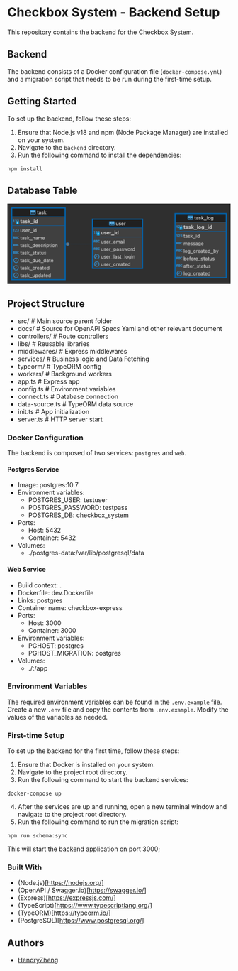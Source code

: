 # Checkbox System - Backend Setup

This repository contains the backend for the Checkbox System.

## Backend

The backend consists of a Docker configuration file (`docker-compose.yml`) and a migration script that needs to be run during the first-time setup.

## Getting Started

To set up the backend, follow these steps:

1. Ensure that Node.js v18 and npm (Node Package Manager) are installed on your system.
2. Navigate to the `backend` directory.
3. Run the following command to install the dependencies:

```shell
npm install
```

## Database Table
![Database Schme](./docs/checkbox_task_erd.png)

## Project Structure 
- src/ # Main source parent folder
- docs/ # Source for OpenAPI Specs Yaml and other relevant document
- controllers/ # Route controllers 
- libs/ # Reusable libraries
- middlewares/ # Express middlewares
- services/ # Business logic and Data Fetching
- typeorm/ # TypeORM config
- workers/ # Background workers
- app.ts # Express app
- config.ts # Environment variables 
- connect.ts # Database connection
- data-source.ts # TypeORM data source
- init.ts # App initialization
- server.ts # HTTP server start

### Docker Configuration

The backend is composed of two services: `postgres` and `web`.

#### Postgres Service

- Image: postgres:10.7
- Environment variables:
  - POSTGRES_USER: testuser
  - POSTGRES_PASSWORD: testpass
  - POSTGRES_DB: checkbox_system
- Ports:
  - Host: 5432
  - Container: 5432
- Volumes:
  - ./postgres-data:/var/lib/postgresql/data

#### Web Service

- Build context: .
- Dockerfile: dev.Dockerfile
- Links: postgres
- Container name: checkbox-express
- Ports:
  - Host: 3000
  - Container: 3000
- Environment variables:
  - PGHOST: postgres
  - PGHOST_MIGRATION: postgres
- Volumes:
  - ./:/app
  

### Environment Variables

The required environment variables can be found in the `.env.example` file. Create a new `.env` file and copy the contents from `.env.example`. Modify the values of the variables as needed.


### First-time Setup

To set up the backend for the first time, follow these steps:

1. Ensure that Docker is installed on your system.
2. Navigate to the project root directory.
3. Run the following command to start the backend services:

```shell
docker-compose up
```

4. After the services are up and running, open a new terminal window and navigate to the project root directory.
5. Run the following command to run the migration script:

```shell
npm run schema:sync
```

This will start the backend application on port 3000;

### Built With
- (Node.js)[https://nodejs.org/]
- (OpenAPI / Swagger.io)[https://swagger.io/]
- (Express)[https://expressjs.com/]
- (TypeScript)[https://www.typescriptlang.org/]
- (TypeORM)[https://typeorm.io/]
- (PostgreSQL)[https://www.postgresql.org/]
## Authors

- [HendryZheng](https://github.com/xen-HendryZheng)
